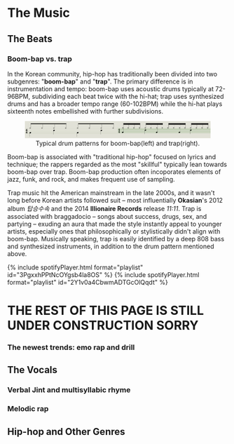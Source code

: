 # The Music
## The Beats
### Boom-bap vs. trap
In the Korean community, hip-hop has traditionally been divided into two subgenres: "**boom-bap**" and "**trap**". The primary difference is in instrumentation and tempo: boom-bap uses acoustic drums typically at 72-96BPM, subdividing each beat twice with the hi-hat; trap uses synthesized drums and has a broader tempo range (60-102BPM) while the hi-hat plays sixteenth notes embellished with further subdivisions.

<figure>
<img src="assets/images/boom-bap.png" width="50%">
<img src="assets/images/trap.png" width="50%" style="float:right">
<figcaption align = "center">Typical drum patterns for boom-bap(left) and trap(right).</figcaption>
</figure>

Boom-bap is associated with "traditional hip-hop" focused on lyrics and technique; the rappers regarded as the most "skillful" typically lean towards boom-bap over trap. Boom-bap production often incoporates elements of jazz, funk, and rock, and makes frequent use of sampling.

Trap music hit the American mainstream in the late 2000s, and it wasn't long before Korean artists followed suit – most influentially **Okasian**'s 2012 album _탑승수속_ and the 2014 **Illionaire Records** release _11:11_. Trap is associated with braggadocio – songs about success, drugs, sex, and partying – exuding an aura that made the style instantly appeal to younger artists, especially ones that philosophically or stylistically didn't align with boom-bap. Musically speaking, trap is easily identified by a deep 808 bass and synthesized instruments, in addition to the drum pattern mentioned above.

{% include spotifyPlayer.html format="playlist" id="3PgxxhPPtNcOYgsb4la8OS" %}
{% include spotifyPlayer.html format="playlist" id="2Y1v0a4CbwmADTGcOlQqdt" %}

# THE REST OF THIS PAGE IS STILL UNDER CONSTRUCTION SORRY

### The newest trends: emo rap and drill





## The Vocals
### Verbal Jint and multisyllabic rhyme
### Melodic rap
## Hip-hop and Other Genres